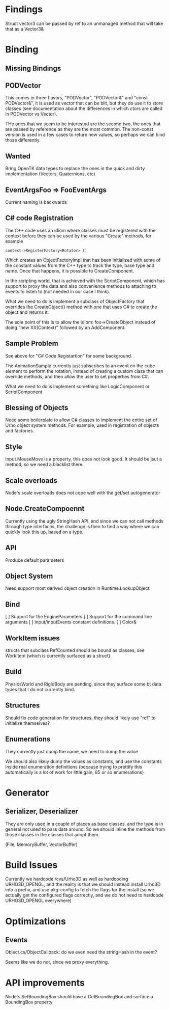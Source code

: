 
Findings
========

Struct vector3 can be passed by ref to an unmanaged method that will take that as a Vector3&

Binding
=======

Missing Bindings
----------------

PODVector
---------

This comes in three flavors, "PODVector<X>", "PODVector<X>&" and
"const PODVector<X>&", it is used as vector that can be blit, but they
do use it to store classes (see documentation about the differences in
which ctors are called in PODVector vs Vector).

THe ones that we seem to be interested are the second two, the ones
that are passed by reference as they are the most common.  The
non-const version is used in a few cases to return new values, so
perhaps we can bind those differently.

Wanted
------
Bring OpenTK data types to replace the ones in the quick and dirty implementation (Vectors, Quaternions, etc)

EventArgsFoo => FooEventArgs
----------------------------

Current naming is backwards

C# code Registration
--------------------

The C++ code uses an idiom where classes must be registered with the
context before they can be used by the various "Create" methods, for example

	context->RegisterFactory<Rotator> ()

Which creates an ObjectFactoryImpl that has been initialized with some
of the constant values from the C++ type to track the type, base type
and name.  Once that happens, it is possible to
CreateComponent<Rotator>.

In the scripting world, that is achieved with the ScriptComponent,
which has support to proxy the data and also convenience methods to 
attaching to events to listen to (not needed in our case I think).

What we need to do is implement a subclass of ObjectFactory that
overrides the CreateObject() method with one that uses C# to create the object and returns it.

The sole point of this is to allow the idiom: foo->CreateObject<XX>
instead of doing "new XX(Context)" followed by an AddComponent.

Sample Problem
--------------

See above for "C# Code Registartion" for some background.

The AnimationSample currently just subscribes to an event on the cube
element to perform the rotation, instead of creating a custom class that 
can override methods, and then allow the user to set properties from C#.

What we need to do is implement something like LogicComponent or ScriptComponent

Blessing of Objects
-------------------

Need some boilerplate to allow C# classes to implement the entire set
of Urho object system methods.  For example, used in registration of
objects and factories.

Style
-----
Input.MouseMove is a property, this does not look good.   It should be jsut a method, so we need a blacklist there.

Scale overloads
---------------

Node's scale overloads does not cope well with the get/set autogenerator

Node.CreateCompoennt
--------------------

Currently using the ugly StringHash API, and since we can not call methods
through type interfaces, the challenge is then to find a way where we can 
quickly look this up, based on a type.

API
---
Produce default parameters

Object System
-------------

Need support most derived object creation in Runtime.LookupObject.

Bind
----
[ ] Support for the EngineParameters
[ ] Support for the command line arguments
[ ] Input/inputEvents constant definitions.
[ ] Color&

WorkItem issues
---------------

structs that subclass RefCounted should be bound as classes, see
WorkItem (which is currently surfaced as a struct)

Build
-----
PhysicsWorld and RigidBody are pending, since they surface some bt data types
that I do not currently bind.

Structures
----------

Should fix code generation for structures, they should likely use
"ref" to initialize themselves?

Enumerations
------------

They currently just dump the name, we need to dump the value

We should also likely dump the values as constants, and use the
constants inside real enumeration definitions (because trying to
prettify this automatically is a lot of work for little gain,
85 or so enumerations)

Generator
=========

Serializer, Deserializer
------------------------
They are only used in a couple of places as base classes, and the type
is in general not used to pass data around.   So we should inline the
methods from those classes in the classes that adopt them.

(File, MemoryBuffer, VectorBuffer)


Build Issues
============

Currently we hardcode /cvs/Urho3D as well as hardcoding URHO3D_OPENGL,
and the reality is that we should instead install Urho3D into a
prefix, and use pkg-config to fetch the flags for the install (so we
actually get the configured flags correctly, and we do not need to
hardcode URHO3D_OPENGL everywhere)


Optimizations
=============

Events
------

Object.cs/ObjectCallback: do we even need the stringHash in the event?

Seems like we do not, since we proxy everything.

API improvements
================

Node's SetBoundingBox should have a GetBoundingBox and surface a BoundingBox property

